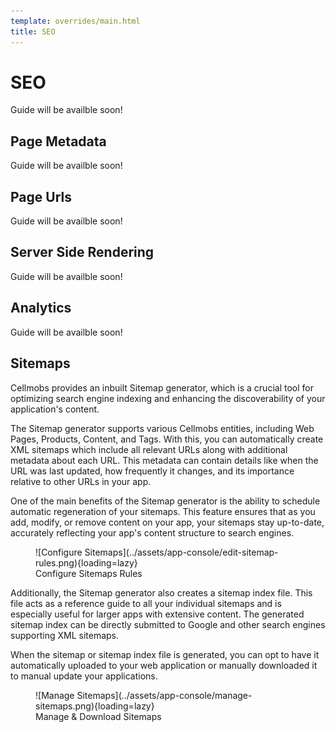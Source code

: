 ```yaml
---
template: overrides/main.html
title: SEO
---
```


# SEO

Guide will be availble soon!


## Page Metadata
Guide will be availble soon!

## Page Urls
Guide will be availble soon!

## Server Side Rendering
Guide will be availble soon!

## Analytics
Guide will be availble soon!

## Sitemaps

Cellmobs provides an inbuilt Sitemap generator, which is a crucial tool for optimizing search engine indexing and enhancing the discoverability of your application's content. 

The Sitemap generator supports various Cellmobs entities, including Web Pages, Products, Content, and Tags. With this, you can automatically create XML sitemaps which include all relevant URLs along with additional metadata about each URL. This metadata can contain details like when the URL was last updated, how frequently it changes, and its importance relative to other URLs in your app.

One of the main benefits of the Sitemap generator is the ability to schedule automatic regeneration of your sitemaps. This feature ensures that as you add, modify, or remove content on your app, your sitemaps stay up-to-date, accurately reflecting your app's content structure to search engines.

<figure markdown>
![Configure Sitemaps](../assets/app-console/edit-sitemap-rules.png){loading=lazy}
    <figcaption>Configure Sitemaps Rules</figcaption>
</figure>

Additionally, the Sitemap generator also creates a sitemap index file. This file acts as a reference guide to all your individual sitemaps and is especially useful for larger apps with extensive content. The generated sitemap index can be directly submitted to Google and other search engines supporting XML sitemaps. 

When the sitemap or sitemap index file is generated, you can opt to have it automatically uploaded to your web application or manually downloaded it to manual update your applications.

<figure markdown>
![Manage Sitemaps](../assets/app-console/manage-sitemaps.png){loading=lazy}
    <figcaption>Manage &amp; Download Sitemaps</figcaption>
</figure>

<br><br>